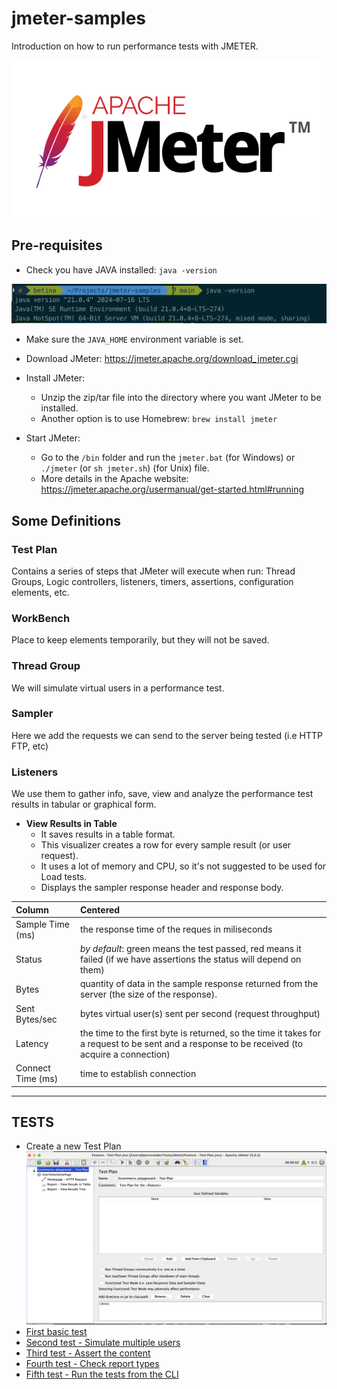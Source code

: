 # jmeter-samples

Introduction on how to run performance tests with JMETER.

![Alt text](/images/Jmeter-logo.png "JMETER Logo")

## Pre-requisites
* Check you have JAVA installed: `java -version`

![Alt text](/images/java-version.png "Check your java version")

* Make sure the `JAVA_HOME` environment variable is set.

* Download JMeter: https://jmeter.apache.org/download_jmeter.cgi

* Install JMeter:

    - Unzip the zip/tar file into the directory where you want JMeter to be installed.
    - Another option is to use Homebrew: `brew install jmeter`

* Start JMeter:
    - Go to the `/bin` folder and run the `jmeter.bat` (for Windows) or `./jmeter` (or `sh jmeter.sh`) (for Unix) file.
    - More details in the Apache website: https://jmeter.apache.org/usermanual/get-started.html#running

## Some Definitions 
### Test Plan
Contains a series of steps that JMeter will execute when run: Thread Groups, Logic controllers, listeners, timers, assertions, configuration elements, etc.

### WorkBench
Place to keep elements temporarily, but they will not be saved.

### Thread Group
We will simulate virtual users in a performance test.

### Sampler
Here we add the requests we can send to the server being tested (i.e HTTP FTP, etc)

### Listeners
We use them to gather info, save, view and analyze the performance test results in tabular or graphical form.

* **View Results in Table**
    * It saves results in a table format.
    * This visualizer creates a row for every sample result (or user request).
    * It uses a lot of memory and CPU, so it's not suggested to be used for Load tests.
    * Displays the sampler response header and response body.

| Column       | Centered        |
| :----------- | :-------------- |
| Sample Time (ms) | the response time of the reques in miliseconds  |
| Status | *by default*: green means the test passed, red means it failed (if we have assertions the status will depend on them) |
| Bytes | quantity of data in the sample response returned from the server (the size of the response). |
| Sent Bytes/sec | bytes virtual user(s) sent per second (request throughput) |
| Latency | the time to the first byte is returned, so the time it takes for a request to be sent and a response to be received (to acquire a connection) |
| Connect Time (ms) | time to establish connection |
 

---
## TESTS

* Create a new Test Plan
    ![Alt text](/images/Test_Plan.png "Add a new Test Plan")
* [First basic test](/docs/tests/first-test.md "Add your first basic test")
* [Second test - Simulate multiple users](/docs/tests/second-test.md "Run a test with multiple users")
* [Third test - Assert the content](/docs/tests/third-test.md "Assert the content of the results")
* [Fourth test - Check report types](/docs/tests/fourth-test.md "Check the different report types")
* [Fifth test - Run the tests from the CLI](/docs/tests/fifth-test.md "Run the tests from the CLI")
